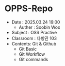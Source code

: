 # OPPS-Repo
- Date : 2025.03.24 16:00
    - Auther : Soobin Woo
- Subject : OSS Practive
- Classroom : 다향관 103
- Contents: Git & Github
    - Git Basic
    - Git Workflow
    - Git commands